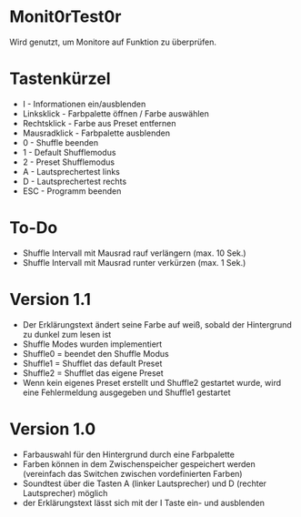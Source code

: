 # Monit0rTest0r
Wird genutzt, um Monitore auf Funktion zu überprüfen.

# Tastenkürzel
- I   - Informationen ein/ausblenden
- Linksklick - Farbpalette öffnen / Farbe auswählen
- Rechtsklick - Farbe aus Preset entfernen
- Mausradklick - Farbpalette ausblenden
- 0   - Shuffle beenden
- 1   - Default Shufflemodus
- 2   - Preset Shufflemodus
- A   - Lautsprechertest links
- D   - Lautsprechertest rechts
- ESC - Programm beenden

# To-Do
- Shuffle Intervall mit Mausrad rauf verlängern (max. 10 Sek.)
- Shuffle Intervall mit Mausrad runter verkürzen (max. 1 Sek.)

# Version 1.1
- Der Erklärungstext ändert seine Farbe auf weiß, sobald der Hintergrund zu dunkel zum lesen ist
- Shuffle Modes wurden implementiert
- Shuffle0 = beendet den Shuffle Modus
- Shuffle1 = Shufflet das default Preset
- Shuffle2 = Shufflet das eigene Preset
- Wenn kein eigenes Preset erstellt und Shuffle2 gestartet wurde, wird eine Fehlermeldung ausgegeben und Shuffle1 gestartet

# Version 1.0
- Farbauswahl für den Hintergrund durch eine Farbpalette
- Farben können in dem Zwischenspeicher gespeichert werden (vereinfach das Switchen zwischen vordefinierten Farben)
- Soundtest über die Tasten A (linker Lautsprecher) und D (rechter Lautsprecher) möglich
- der Erklärungstext lässt sich mit der I Taste ein- und ausblenden
